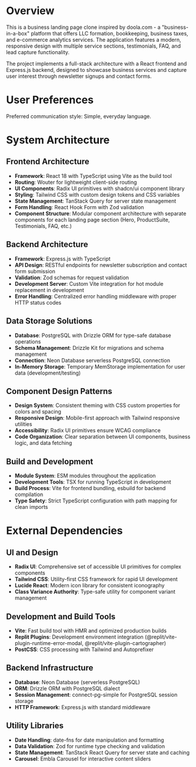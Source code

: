 # Overview

This is a business landing page clone inspired by doola.com - a "business-in-a-box" platform that offers LLC formation, bookkeeping, business taxes, and e-commerce analytics services. The application features a modern, responsive design with multiple service sections, testimonials, FAQ, and lead capture functionality.

The project implements a full-stack architecture with a React frontend and Express.js backend, designed to showcase business services and capture user interest through newsletter signups and contact forms.

# User Preferences

Preferred communication style: Simple, everyday language.

# System Architecture

## Frontend Architecture
- **Framework**: React 18 with TypeScript using Vite as the build tool
- **Routing**: Wouter for lightweight client-side routing
- **UI Components**: Radix UI primitives with shadcn/ui component library
- **Styling**: Tailwind CSS with custom design tokens and CSS variables
- **State Management**: TanStack Query for server state management
- **Form Handling**: React Hook Form with Zod validation
- **Component Structure**: Modular component architecture with separate components for each landing page section (Hero, ProductSuite, Testimonials, FAQ, etc.)

## Backend Architecture
- **Framework**: Express.js with TypeScript
- **API Design**: RESTful endpoints for newsletter subscription and contact form submission
- **Validation**: Zod schemas for request validation
- **Development Server**: Custom Vite integration for hot module replacement in development
- **Error Handling**: Centralized error handling middleware with proper HTTP status codes

## Data Storage Solutions
- **Database**: PostgreSQL with Drizzle ORM for type-safe database operations
- **Schema Management**: Drizzle Kit for migrations and schema management
- **Connection**: Neon Database serverless PostgreSQL connection
- **In-Memory Storage**: Temporary MemStorage implementation for user data (development/testing)

## Component Design Patterns
- **Design System**: Consistent theming with CSS custom properties for colors and spacing
- **Responsive Design**: Mobile-first approach with Tailwind responsive utilities
- **Accessibility**: Radix UI primitives ensure WCAG compliance
- **Code Organization**: Clear separation between UI components, business logic, and data fetching

## Build and Development
- **Module System**: ESM modules throughout the application
- **Development Tools**: TSX for running TypeScript in development
- **Build Process**: Vite for frontend bundling, esbuild for backend compilation
- **Type Safety**: Strict TypeScript configuration with path mapping for clean imports

# External Dependencies

## UI and Design
- **Radix UI**: Comprehensive set of accessible UI primitives for complex components
- **Tailwind CSS**: Utility-first CSS framework for rapid UI development
- **Lucide React**: Modern icon library for consistent iconography
- **Class Variance Authority**: Type-safe utility for component variant management

## Development and Build Tools
- **Vite**: Fast build tool with HMR and optimized production builds
- **Replit Plugins**: Development environment integration (@replit/vite-plugin-runtime-error-modal, @replit/vite-plugin-cartographer)
- **PostCSS**: CSS processing with Tailwind and Autoprefixer

## Backend Infrastructure
- **Database**: Neon Database (serverless PostgreSQL)
- **ORM**: Drizzle ORM with PostgreSQL dialect
- **Session Management**: connect-pg-simple for PostgreSQL session storage
- **HTTP Framework**: Express.js with standard middleware

## Utility Libraries
- **Date Handling**: date-fns for date manipulation and formatting
- **Data Validation**: Zod for runtime type checking and validation
- **State Management**: TanStack React Query for server state and caching
- **Carousel**: Embla Carousel for interactive content sliders